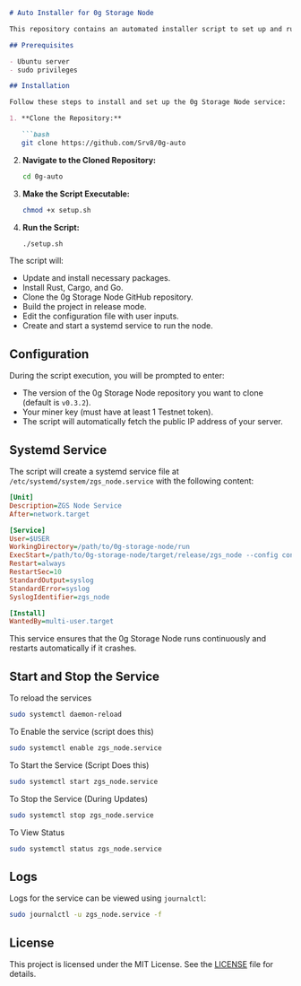 ```markdown
# Auto Installer for 0g Storage Node

This repository contains an automated installer script to set up and run the 0g Storage Node service on an Ubuntu server. The script installs the necessary tools, clones the required GitHub repository, builds the project, and sets up a systemd service to keep the node running continuously.

## Prerequisites

- Ubuntu server
- sudo privileges

## Installation

Follow these steps to install and set up the 0g Storage Node service:

1. **Clone the Repository:**

   ```bash
   git clone https://github.com/Srv8/0g-auto
   ```

2. **Navigate to the Cloned Repository:**

   ```bash
   cd 0g-auto
   ```

3. **Make the Script Executable:**

   ```bash
   chmod +x setup.sh
   ```

4. **Run the Script:**

   ```bash
   ./setup.sh
   ```

The script will:

- Update and install necessary packages.
- Install Rust, Cargo, and Go.
- Clone the 0g Storage Node GitHub repository.
- Build the project in release mode.
- Edit the configuration file with user inputs.
- Create and start a systemd service to run the node.

## Configuration

During the script execution, you will be prompted to enter:

- The version of the 0g Storage Node repository you want to clone (default is `v0.3.2`).
- Your miner key (must have at least 1 Testnet token).
- The script will automatically fetch the public IP address of your server.

## Systemd Service

The script will create a systemd service file at `/etc/systemd/system/zgs_node.service` with the following content:

```ini
[Unit]
Description=ZGS Node Service
After=network.target

[Service]
User=$USER
WorkingDirectory=/path/to/0g-storage-node/run
ExecStart=/path/to/0g-storage-node/target/release/zgs_node --config config.toml
Restart=always
RestartSec=10
StandardOutput=syslog
StandardError=syslog
SyslogIdentifier=zgs_node

[Install]
WantedBy=multi-user.target
```

This service ensures that the 0g Storage Node runs continuously and restarts automatically if it crashes.

## Start and Stop the Service

To reload the services
```bash
sudo systemctl daemon-reload
```
To Enable the service (script does this)
```bash
sudo systemctl enable zgs_node.service
```
To Start the Service (Script Does this)
```bash
sudo systemctl start zgs_node.service
```
To Stop the Service (During Updates)
```bash
sudo systemctl stop zgs_node.service
```
To View Status
```bash
sudo systemctl status zgs_node.service
```

## Logs

Logs for the service can be viewed using `journalctl`:

```bash
sudo journalctl -u zgs_node.service -f
```

## License

This project is licensed under the MIT License. See the [LICENSE](LICENSE) file for details.
```
